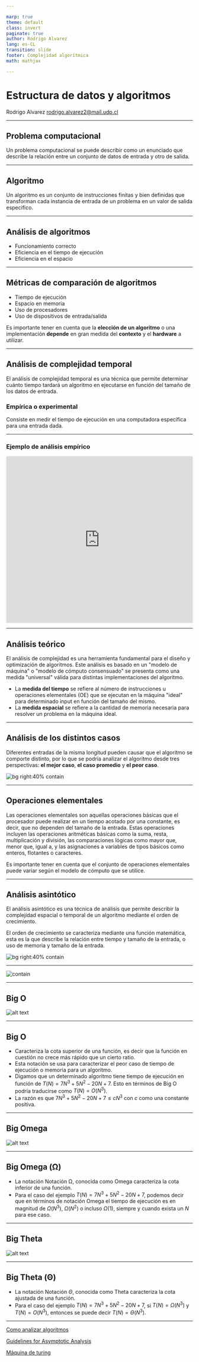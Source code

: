 ```yaml
---

marp: true
theme: default
class: invert
paginate: true
author: Rodrigo Alvarez
lang: es-CL
transition: slide
footer: Complejidad algorítmica
math: mathjax

---
```


# Estructura de datos y algoritmos

Rodrigo Alvarez
rodrigo.alvarez2@mail.udp.cl


---


## Problema computacional

Un problema computacional se puede describir como un enunciado que describe la relación entre un conjunto de datos de entrada y otro de salida.

---

## Algoritmo
Un algoritmo es un conjunto de instrucciones finitas y bien definidas que transforman cada instancia de entrada de un problema en un valor de salida especifico.

---

## Análisis de algoritmos

 - Funcionamiento correcto
 - Eficiencia en el tiempo de ejecución
 - Eficiencia en el espacio

---

## Métricas de comparación de algoritmos

  - Tiempo de ejecución
  - Espacio en memoria
  - Uso de procesadores
  - Uso de dispositivos de entrada/salida

Es importante tener en cuenta que la **elección de un algoritmo** o una implementación **depende** en gran medida del **contexto** y el **hardware** a utilizar.

<!-- En este curso, nos enfocamos principalmente en el análisis de la complejidad temporal como métrica principal para comparar algoritmos.
-->

---

## Análisis de complejidad temporal

El análisis de complejidad temporal es una técnica que permite determinar cuánto tiempo tardará un algoritmo en ejecutarse en función del tamaño de los datos de entrada.

### Empírica o experimental
Consiste en medir el tiempo de ejecución en una computadora específica para una entrada dada.


---

### Ejemplo de análisis empírico

<a href="https://onecompiler.com/embed/java/427w6q834?theme=dark">
  <iframe
    frameBorder="0"
    height="450px"  
    src="https://onecompiler.com/embed/java/427w6q834?theme=dark" 
    width="100%"
  >
 </iframe>
</a>

<!-- 
Existen varios problemas en hacer un análisis empírico o experimental del tiempo de ejecución de los algoritmos:
 - La variabilidad: Las mediciones pueden variar significativamente según el hardware utilizado y las condiciones en que se ejecuta el algoritmo. Por lo tanto, es difícil hacer comparaciones significativas entre diferentes algoritmos.
 - Las limitaciones de hardware: El hardware utilizado puede limitar el rendimiento del algoritmo y hacer que el análisis sea impreciso. Además, los recursos de hardware, como la memoria y el procesador, pueden ser compartidos con otros procesos, lo que puede afectar la medición del tiempo de ejecución.
 - La selección de entradas: La elección de entradas para el análisis puede influir en el resultado. Si se seleccionan entradas atípicas o muy específicas, el rendimiento del algoritmo puede ser diferente en comparación con otras entradas.
 - La complejidad de la implementación: La complejidad de la implementación del algoritmo puede afectar el rendimiento. Por ejemplo, una implementación ineficiente puede hacer que el tiempo de ejecución sea mayor de lo que debería ser.
 - El costo y la dificultad de la medición: Medir el tiempo de ejecución puede ser costoso y difícil. Por ejemplo, puede ser necesario medir el tiempo de ejecución varias veces para obtener un resultado preciso, lo que puede llevar tiempo y recursos adicionales.
-->

---

## Análisis teórico

El análisis de complejidad es una herramienta fundamental para el diseño y optimización de algoritmos. Este análisis es basado en un "modelo de máquina" o "modelo de cómputo consensuado" se presenta como una medida "universal" válida para distintas implementaciones del algoritmo.
  - La **medida del tiempo** se refiere al número de instrucciones u operaciones elementales (OE) que se ejecutan en la máquina "ideal" para determinado input en función del tamaño del mismo.
  - La **medida espacial** se refiere a la cantidad de memoria necesaria para resolver un problema en la máquina ideal.

---

## Análisis de los distintos casos

Diferentes entradas de la misma longitud pueden causar que el algoritmo se comporte distinto, por lo que se podría analizar el algoritmo desde tres perspectivas: **el mejor caso**, **el caso promedio** y **el peor caso**.

![bg right:40% contain](images/3/cases.png)

---

## Operaciones elementales

Las operaciones elementales son aquellas operaciones básicas que el procesador puede realizar en un tiempo acotado por una constante, es decir, que no dependen del tamaño de la entrada. Estas operaciones incluyen las operaciones aritméticas básicas como la suma, resta, multiplicación y división, las comparaciones lógicas como mayor que, menor que, igual a, y las asignaciones a variables de tipos básicos como enteros, flotantes o caracteres.

Es importante tener en cuenta que el conjunto de operaciones elementales puede variar según el modelo de cómputo que se utilice.


---

## Análisis asintótico

El análisis asintótico es una técnica de análisis que permite describir la complejidad espacial o temporal de un algoritmo mediante el orden de crecimiento.

El orden de crecimiento se caracteriza mediante una función matemática, esta es la que describe la relación entre tiempo y tamaño de la entrada, o uso de memoria y tamaño de la entrada.



![bg right:40% contain](images/3/complexity.png)


---

![contain](images/3/time_compare.png)


---

## Big O

![alt text](images/3/o.png)

---

## Big O

- Caracteriza la cota superior de una función, es decir que la función en cuestión no crece más rápido que un cierto ratio.
- Esta notación se usa para caracterizar el peor caso de tiempo de ejecución o memoria para un algoritmo.
- Digamos que un determinado algoritmo tiene tiempo de
ejecución en función de $T(N) = 7N^3 + 5N^2 − 20N + 7$. Esto en términos de Big O podría traducirse como $T(N) = O(N^3)$.
- La razón es que $7N^3 + 5N^2 − 20N + 7 ≤ cN^3$ con $c$ como una constante positiva.

---
## Big Omega

![alt text](images/3/omega.png)

---

## Big Omega (Ω)
- La notación Notación Ω, conocida como Omega caracteriza la cota inferior de una función.
- Para el caso del ejemplo $T(N) = 7N^3 + 5N^2 − 20N + 7$, podemos decir que en términos de notación Omega el tiempo de ejecución es en magnitud de $Ω(N^3)$, $Ω(N^2)$ o incluso $Ω(1)$, siempre y cuando exista un $N$ para ese caso.

---

## Big Theta

![alt text](images/3/theta.png)

---

## Big Theta (Θ)
- La notación Notación $Θ$, conocida como Theta caracteriza la cota ajustada de una función.
- Para el caso del ejemplo $T(N) = 7N^3 + 5N^2 − 20N +7$, si $T(N) = Ω(N^3)$ y $T(N) = O(N^3)$, entonces se puede decir $T(N) = Θ(N^3)$.

---

[Como analizar algoritmos](https://youtu.be/IZgOEC0NIbw?si=R1gBjmLBqOMgigt4)

[Guidelines for Asymptotic Analysis](https://youtu.be/BpiMRyWoDu0?si=FeWgFFnc4sQFkhij)

[Máquina de turing](https://youtu.be/S1PVPluvV9I?si=gzClhcJHhSf5KQym)